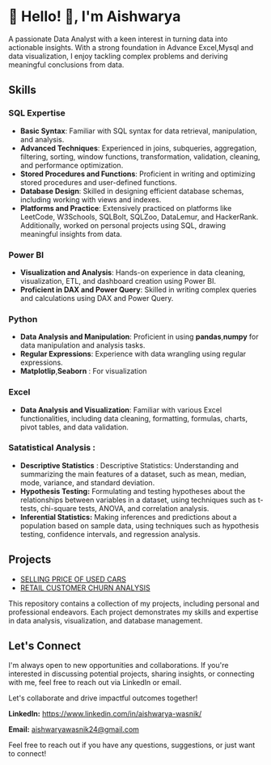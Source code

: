 # 💫 Hello! 👋, I'm Aishwarya

A passionate Data Analyst with a keen interest in turning data into actionable insights. With a strong foundation in Advance Excel,Mysql and data visualization, I enjoy tackling complex problems and deriving meaningful conclusions from data.

## Skills

### SQL Expertise
- **Basic Syntax**: Familiar with SQL syntax for data retrieval, manipulation, and analysis.
- **Advanced Techniques**: Experienced in joins, subqueries, aggregation, filtering, sorting, window functions, transformation, validation, cleaning, and performance optimization.
- **Stored Procedures and Functions**: Proficient in writing and optimizing stored procedures and user-defined functions.
- **Database Design**: Skilled in designing efficient database schemas, including working with views and indexes.
- **Platforms and Practice**: Extensively practiced on platforms like LeetCode, W3Schools, SQLBolt, SQLZoo, DataLemur, and HackerRank. Additionally, worked on personal projects using SQL, drawing meaningful insights from data.

### Power BI
- **Visualization and Analysis**: Hands-on experience in data cleaning, visualization, ETL, and dashboard creation using Power BI.
- **Proficient in DAX and Power Query**: Skilled in writing complex queries and calculations using DAX and Power Query.

### Python
- **Data Analysis and Manipulation**: Proficient in using **pandas**,**numpy** for data manipulation and analysis tasks.
- **Regular Expressions**: Experience with data wrangling using regular expressions.
- **Matplotlip**,**Seaborn** : For visualization

### Excel
- **Data Analysis and Visualization**: Familiar with various Excel functionalities, including data cleaning, formatting, formulas, charts, pivot tables, and data validation.

### Satatistical Analysis : 
- **Descriptive Statistics** : Descriptive Statistics: Understanding and summarizing the main features of a dataset, such as mean, median, mode, variance, and standard deviation.
- **Hypothesis Testing:** Formulating and testing hypotheses about the relationships between variables in a dataset, using techniques such as t-tests, chi-square tests, ANOVA, and correlation analysis.
- **Inferential Statistics:** Making inferences and predictions about a population based on sample data, using techniques such as hypothesis testing, confidence intervals, and regression analysis.

## Projects
- [SELLING PRICE OF USED CARS ](https://github.com/pallavisingh02/Projects/tree/main/Analyzing_selling_price_of_used_cars)
- [RETAIL CUSTOMER CHURN ANALYSIS ](https://github.com/pallavisingh02/Projects/tree/main/Online_Customer_Churn)
  
This repository contains a collection of my projects, including personal and professional endeavors. Each project demonstrates my skills and expertise in data analysis, visualization, and database management.

## Let's Connect

I'm always open to new opportunities and collaborations. If you're interested in discussing potential projects, sharing insights, or connecting with me, feel free to reach out via LinkedIn or email.

Let's collaborate and drive impactful outcomes together!

**LinkedIn:** https://www.linkedin.com/in/aishwarya-wasnik/

**Email:** aishwaryawasnik24@gmail.com

Feel free to reach out if you have any questions, suggestions, or just want to connect!

